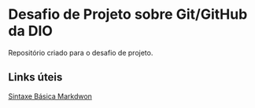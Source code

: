 # Desafio de Projeto sobre Git/GitHub da DIO
Repositório criado para o desafio de projeto.

## Links úteis
[Sintaxe Básica Markdwon](https://www.markdownguide.org/basic-syntax/)

